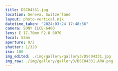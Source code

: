 ```yaml
---
title: DSC04331.jpg
location: Geneva, Switzerland
layout: photo-vertical.njk
datetime_taken: "2024:03:24 17:48:56"
camera: SONY ILCE-6400
lens: E 17-70mm F2.8 B070
focal: 52mm
aperture: 9/2
shutter: 1/320
iso: 100
img_edited: ./img/gallery/gallery3/DSC04331.jpg
img_raw: ./img/gallery/gallery3/DSC04331.ARW.png
---
```

